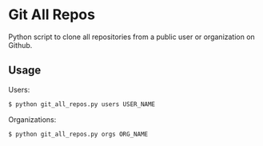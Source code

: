 # Git All Repos

Python script to clone all repositories from a public user or organization on Github.

## Usage

Users:

```sh
$ python git_all_repos.py users USER_NAME
```

Organizations:

```sh
$ python git_all_repos.py orgs ORG_NAME
```
